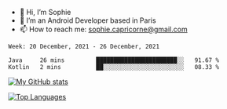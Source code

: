 - 👋 Hi, I’m Sophie
- 👀 I’m an Android Developer based in Paris
- 📫 How to reach me: sophie.capricorne@gmail.com


<!--START_SECTION:waka-->
```text
Week: 20 December, 2021 - 26 December, 2021

Java     26 mins         ███████████████████████░░   91.67 % 
Kotlin   2 mins          ██░░░░░░░░░░░░░░░░░░░░░░░   08.33 % 
```
<!--END_SECTION:waka-->

[![My GitHub stats](https://github-readme-stats.vercel.app/api?username=sophicapri&show_icons=true&theme=buefy)](https://github.com/anuraghazra/github-readme-stats)

[![Top Languages](https://github-readme-stats.vercel.app/api/top-langs/?username=sophicapri&langs_count=2&layout=compact)](https://github.com/anuraghazra/github-readme-stats)

